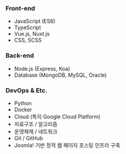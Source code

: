 ### Front-end

- JavaScript (ES6)
- TypeScript
- Vue.js, Nuxt.js
- CSS, SCSS


### Back-end
  
- Node.js (Express, Koa)
- Database (MongoDB, MySQL, Oracle)


### DevOps & Etc.

- Python
- Docker
- Cloud (특히 Google Cloud Platform)
- 자료구조 / 알고리즘
- 운영체제 / 네트워크
- Git / GitHub
- Joomla! 기반 정적 웹 페이지 호스팅 인프라 구축
